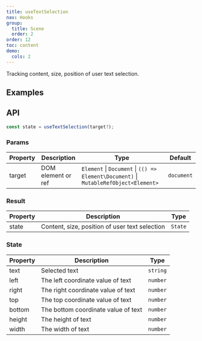 ```yaml
---
title: useTextSelection
nav: Hooks
group:
  title: Scene
  order: 2
order: 12
toc: content
demo:
  cols: 2
---
```


Tracking content, size, position of user text selection.

## Examples

<code src="./demo/demo1.tsx"></code>
<code src="./demo/demo2.tsx"></code>
<code src="./demo/demo3.tsx"></code>

## API

```typescript
const state = useTextSelection(target?);
```

### Params

| Property | Description        | Type                                                                                 | Default    |
| --- | --- | --- | --- |
| target   | DOM element or ref | `Element` \| `Document` \| `(() => Element\Document)` \| `MutableRefObject<Element>` | `document` |

### Result

| Property | Description                                    | Type    |
| --- | --- | --- |
| state    | Content, size, position of user text selection | `State` |

### State

| Property | Description                         | Type     |
| --- | --- | --- |
| text     | Selected text                       | `string` |
| left     | The left coordinate value of text   | `number` |
| right    | The right coordinate value of text  | `number` |
| top      | The top coordinate value of text    | `number` |
| bottom   | The bottom coordinate value of text | `number` |
| height   | The height of text                  | `number` |
| width    | The width of text                   | `number` |
